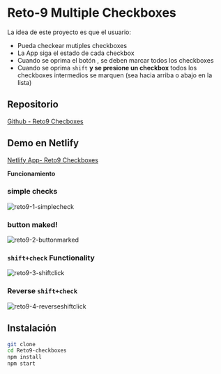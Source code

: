 # Reto-9 Multiple Checkboxes

La idea de este proyecto es que el usuario:

* Pueda checkear mutiples checkboxes
* La App siga el estado de cada checkbox
* Cuando se oprima el botón , se deben marcar todos los checkboxes
* Cuando se oprima `shift` **y se presione un checkbox** todos los checkboxes intermedios se marquen (sea hacia arriba o abajo en la lista)

## Repositorio
[Github - Reto9 Checboxes](https://github.com/jocdiazm/makeit-retos/tree/main/Reto-9-checkboxes)

## Demo en Netlify
[Netlify App- Reto9 Checkboxes](https://reto9-checkboxes-jcdiaz.netlify.app/)

**Funcionamiento**
### simple checks
![reto9-1-simplecheck](https://user-images.githubusercontent.com/13368066/149455748-88473854-6a53-4e4e-b821-54c8a1276f00.gif)
### button maked!
![reto9-2-buttonmarked](https://user-images.githubusercontent.com/13368066/149455762-3a80241e-5457-4aac-a8fe-2b7d3819a893.gif)

### `shift+check` Functionality
![reto9-3-shiftclick](https://user-images.githubusercontent.com/13368066/149455767-866a5972-1115-4fb7-8273-175e8a4c4c19.gif)

### Reverse `shift+check`
![reto9-4-reverseshiftclick](https://user-images.githubusercontent.com/13368066/149455771-21e6c43b-78e8-447b-b5b1-e1c83c97e44f.gif)

## Instalación

```sh
git clone 
cd Reto9-checkboxes
npm install
npm start
```



